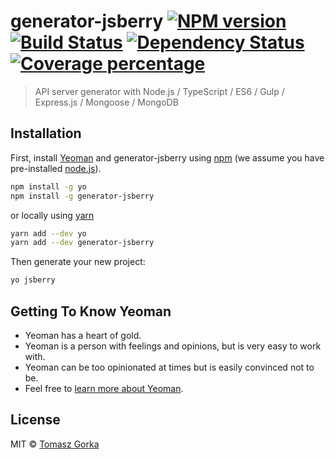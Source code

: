 # generator-jsberry [![NPM version][npm-image]][npm-url] [![Build Status][travis-image]][travis-url] [![Dependency Status][daviddm-image]][daviddm-url] [![Coverage percentage][coveralls-image]][coveralls-url]
> API server generator with Node.js / TypeScript / ES6 / Gulp / Express.js / Mongoose / MongoDB

## Installation

First, install [Yeoman](http://yeoman.io) and generator-jsberry using [npm](https://www.npmjs.com/) (we assume you have pre-installed [node.js](https://nodejs.org/)).

```bash
npm install -g yo
npm install -g generator-jsberry
```

or locally using [yarn](https://yarnpkg.com/en/docs/install)

```bash
yarn add --dev yo 
yarn add --dev generator-jsberry 
```

Then generate your new project:

```bash
yo jsberry
```

## Getting To Know Yeoman

 * Yeoman has a heart of gold.
 * Yeoman is a person with feelings and opinions, but is very easy to work with.
 * Yeoman can be too opinionated at times but is easily convinced not to be.
 * Feel free to [learn more about Yeoman](http://yeoman.io/).

## License

MIT © [Tomasz Gorka](http://tomasz.gorka.org.pl)


[npm-image]: https://badge.fury.io/js/generator-jsberry.svg
[npm-url]: https://npmjs.org/package/generator-jsberry
[travis-image]: https://travis-ci.org/tgorka/generator-jsberry.svg?branch=master
[travis-url]: https://travis-ci.org/tgorka/generator-jsberry
[daviddm-image]: https://david-dm.org/tgorka/generator-jsberry.svg?theme=shields.io
[daviddm-url]: https://david-dm.org/tgorka/generator-jsberry
[coveralls-image]: https://coveralls.io/repos/tgorka/generator-jsberry/badge.svg
[coveralls-url]: https://coveralls.io/r/tgorka/generator-jsberry
